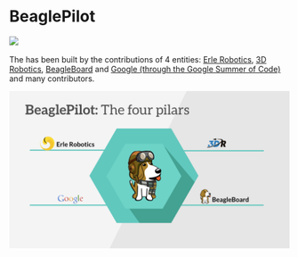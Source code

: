 # BeaglePilot

![](beaglepilot)

The has been built by the contributions of 4 entities: [Erle Robotics](http://erlerobot.com), [3D Robotics](http://3drobotics.com), [BeagleBoard](http://beagleboard.org) and [Google (through the Google Summer of Code)](http://google.com) and many contributors.

![BeaglePilot Pilars](img/beaglepilotpilars.png)


